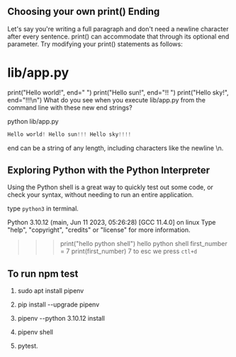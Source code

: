 ## Choosing your own print() Ending
Let's say you're writing a full paragraph and don't need a newline character after every sentence. print() can accommodate that through its optional end parameter. Try modifying your print() statements as follows:

# lib/app.py
print("Hello world!", end=" ")
print("Hello sun!", end="!! ")
print("Hello sky!", end="!!!\n")
What do you see when you execute lib/app.py from the command line with these new end strings?

 python lib/app.py
 ```js
Hello world! Hello sun!!! Hello sky!!!!
```
end can be a string of any length, including characters like the newline \n.


## Exploring Python with the Python Interpreter

Using the Python shell is a great way to quickly test out some
code, or check your syntax, without needing to run an entire application.

type `python3` in terminal.

Python 3.10.12 (main, Jun 11 2023, 05:26:28) [GCC 11.4.0] on linux
Type "help", "copyright", "credits" or "license" for more information.
>>> print("hello python shell")
hello python shell
>>> first_number = 7
>>> print(first_number)
7
>>>  to esc we press `ctl+d`

## To run npm test

1. sudo apt install pipenv 

2. pip install --upgrade pipenv

3. pipenv --python 3.10.12 install

4. pipenv shell

5. pytest. 
